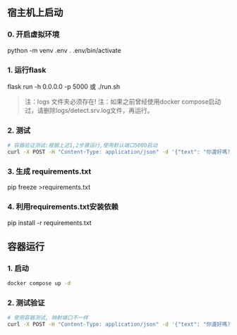 
## 宿主机上启动
###  0. 开启虚拟环境
python -m venv .env
. .env/bin/activate

### 1. 运行flask
flask run  -h 0.0.0.0 -p 5000
或
./run.sh
> 注：logs 文件夹必须存在!
> 注：如果之前曾经使用docker compose启动过，请删除logs/detect.srv.log文件，再运行。

### 2. 测试
```bash
# 容器验证测试:根据上述1,2步骤运行,使用默认端口5000启动
curl -X POST -H "Content-Type: application/json" -d '{"text": "你還好嗎?"}' http://localhost:9527/detect-language
```

### 3. 生成 requirements.txt
pip freeze >requirements.txt

### 4. 利用requirements.txt安装依赖
pip install -r requirements.txt


## 容器运行
### 1. 启动
```bash
docker compose up -d
```
### 2. 测试验证
```bash
# 使用容器测试, 映射端口不一样
curl -X POST -H "Content-Type: application/json" -d '{"text": "你還好嗎?"}' http://localhost:9527/detect-language
```